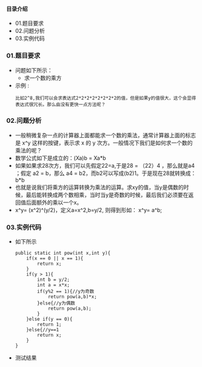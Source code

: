 #### 目录介绍
- 01.题目要求
- 02.问题分析
- 03.实例代码


### 01.题目要求
- 问题如下所示：
    - 求一个数的乘方
- 示例 :
    ```
    比如2^8,我们可以会求表达式2*2*2*2*2*2*2*2的值，但是如果y的值很大，这个会显得表达式很冗长。那么由没有更快一点方法呢？
    ```


### 02.问题分析
- 一般稍微复杂一点的计算器上面都能求一个数的乘法，通常计算器上面的标志是 x^y 这样的按键，表示求 x 的 y 次方。一般情况下我们是如何求一个数的乘法的呢？
- 数学公式如下是成立的：(Xa)b = Xa*b
- 如果如果求28次方，我们可以先假定22=a,于是28 = （22）4 ，那么就是a4 ；假定 a2 = b，那么 a4 = b2，而b2可以写成(b2)1。于是现在28就转换成：b*b
- 也就是说我们将乘方的运算转换为乘法的运算。求xy的值，当y是偶数的时候，最后能转换成两个数相乘，当时当y是奇数的时候，最后我们必须要在返回值后面额外的乘以一个x。
- x^y= (x^2)^(y/2)，定义a=x^2,b=y/2, 则得到形如： x^y= a^b;


### 03.实例代码
- 如下所示
    ```
    public static int pow(int x,int y){
        if(x == 0 || x == 1){
            return x;
        }
        if(y > 1){
            int b = y/2;
            int a = x*x;
            if(y%2 == 1){//y为奇数
                return pow(a,b)*x;
            }else{//y为偶数
                return pow(a,b);
            }
        }else if(y == 0){
            return 1;
        }else{//y==1
            return x;
        }
    }
    ```
- 测试结果
    ```

    ```


